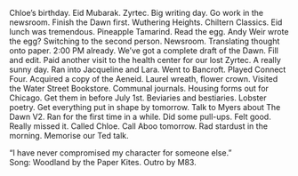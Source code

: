 Chloe’s birthday. Eid Mubarak. Zyrtec. Big writing day. Go work in the newsroom. Finish the Dawn first. Wuthering Heights. Chiltern Classics. Eid lunch was tremendous. Pineapple Tamarind. Read the egg. Andy Weir wrote the egg? Switching to the second person. Newsroom. Translating thought onto paper. 2:00 PM already. We’ve got a complete draft of the Dawn. Fill and edit. Paid another visit to the health center for our lost Zyrtec. A really sunny day. Ran into Jacqueline and Lara. Went to Bancroft. Played Connect Four. Acquired a copy of the Aeneid. Laurel wreath, flower crown. Visited the Water Street Bookstore. Communal journals. Housing forms out for Chicago. Get them in before July 1st. Beviaries and bestiaries. Lobster poetry. Get everything put in shape by tomorrow. Talk to Myers about The Dawn V2. Ran for the first time in a while. Did some pull-ups. Felt good. Really missed it. Called Chloe. Call Aboo tomorrow. Rad stardust in the morning. Memorise our Ted talk.

“I have never compromised my character for someone else.”  
Song: Woodland by the Paper Kites. Outro by M83.
